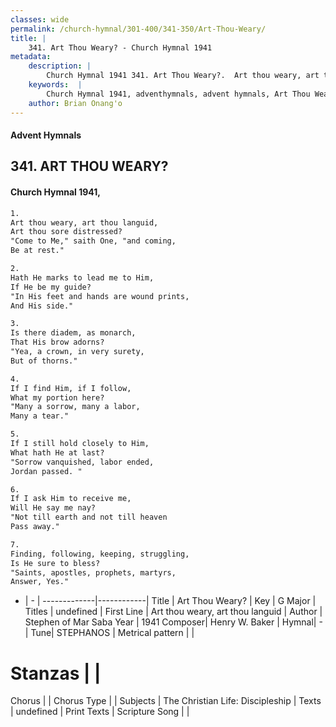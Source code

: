 ```yaml
---
classes: wide
permalink: /church-hymnal/301-400/341-350/Art-Thou-Weary/
title: |
    341. Art Thou Weary? - Church Hymnal 1941
metadata:
    description: |
        Church Hymnal 1941 341. Art Thou Weary?.  Art thou weary, art thou languid,  Art thou sore distressed?  "Come to Me," saith One, "and coming,  Be at rest." 
    keywords:  |
        Church Hymnal 1941, adventhymnals, advent hymnals, Art Thou Weary?, Art thou weary, art thou languid. 
    author: Brian Onang'o
---
```


#### Advent Hymnals
## 341. ART THOU WEARY?
####  Church Hymnal 1941,

```txt
1.
Art thou weary, art thou languid, 
Art thou sore distressed? 
"Come to Me," saith One, "and coming, 
Be at rest." 

2.
Hath He marks to lead me to Him, 
If He be my guide? 
"In His feet and hands are wound prints, 
And His side." 

3.
Is there diadem, as monarch, 
That His brow adorns? 
"Yea, a crown, in very surety, 
But of thorns." 

4.
If I find Him, if I follow, 
What my portion here? 
"Many a sorrow, many a labor, 
Many a tear." 

5.
If I still hold closely to Him, 
What hath He at last? 
"Sorrow vanquished, labor ended, 
Jordan passed. " 

6.
If I ask Him to receive me, 
Will He say me nay? 
"Not till earth and not till heaven 
Pass away." 

7.
Finding, following, keeping, struggling, 
Is He sure to bless? 
"Saints, apostles, prophets, martyrs, 
Answer, Yes."

```

- |   -  |
-------------|------------|
Title | Art Thou Weary? |
Key | G Major |
Titles | undefined |
First Line | Art thou weary, art thou languid |
Author |  Stephen of Mar Saba
Year | 1941
Composer| Henry W. Baker |
Hymnal|  - |
Tune| STEPHANOS |
Metrical pattern | |
# Stanzas |  |
Chorus |  |
Chorus Type |  |
Subjects | The Christian Life: Discipleship |
Texts | undefined |
Print Texts | 
Scripture Song |  |
    
